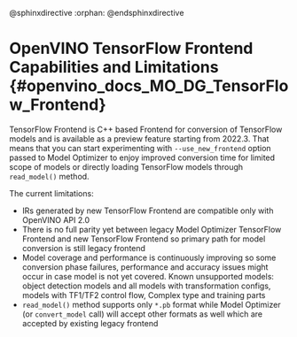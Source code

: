 @sphinxdirective
:orphan:
@endsphinxdirective

# OpenVINO TensorFlow Frontend Capabilities and Limitations {#openvino_docs_MO_DG_TensorFlow_Frontend}

TensorFlow Frontend is C++ based Frontend for conversion of TensorFlow models and is available as a preview feature starting from 2022.3.
That means that you can start experimenting with `--use_new_frontend` option passed to Model Optimizer to enjoy improved conversion time for limited scope of models
or directly loading TensorFlow models through `read_model()` method.

The current limitations:

* IRs generated by new TensorFlow Frontend are compatible only with OpenVINO API 2.0
* There is no full parity yet between legacy Model Optimizer TensorFlow Frontend and new TensorFlow Frontend so primary path for model conversion is still legacy frontend
* Model coverage and performance is continuously improving so some conversion phase failures, performance and accuracy issues might occur in case model is not yet covered.
Known unsupported models: object detection models and all models with transformation configs, models with TF1/TF2 control flow, Complex type and training parts
* `read_model()` method supports only `*.pb` format while Model Optimizer (or `convert_model` call) will accept other formats as well which are accepted by existing legacy frontend
